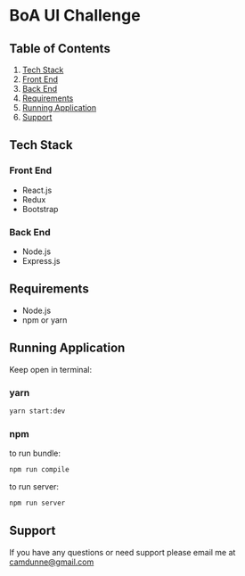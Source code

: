 # BoA UI Challenge

## Table of Contents

1. [Tech Stack](#tech-stack)
  1. [Front End](#front-end)
  1. [Back End](#back-end)
1. [Requirements](#requirements)
1. [Running Application](#running-application)
1. [Support](#support)

## Tech Stack

### Front End
- React.js
- Redux
- Bootstrap

### Back End
- Node.js
- Express.js

## Requirements
- Node.js
- npm or yarn

## Running Application
Keep open in terminal:
### yarn
```sh
yarn start:dev
```

### npm
to run bundle:
```sh
npm run compile
```
to run server:
```sh
npm run server
```

## Support
If you have any questions or need support please email me at camdunne@gmail.com

